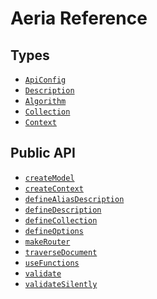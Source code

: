 # Aeria Reference

## Types

- [`ApiConfig`](/aeria/api-config)
- [`Description`](/aeria/description)
- [`Algorithm`](/aeria/algorithm)
- [`Collection`](/aeria/collection)
- [`Context`](/aeria/context)

## Public API

- [`createModel`]()
- [`createContext`]()
- [`defineAliasDescription`]()
- [`defineDescription`]()
- [`defineCollection`](/aeria/define-collection)
- [`defineOptions`]()
- [`makeRouter`](/aeria/make-router)
- [`traverseDocument`](/aeria/traverse-document)
- [`useFunctions`](/aeria/use-functions)
- [`validate`](/aeria/validate)
- [`validateSilently`](/aeria/validate-silently)


